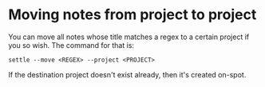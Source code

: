 # Moving notes from project to project

You can move all notes whose title matches a regex to a certain project if you
so wish. The command for that is:

```
settle --move <REGEX> --project <PROJECT>
```

If the destination project doesn't exist already, then it's created on-spot.
